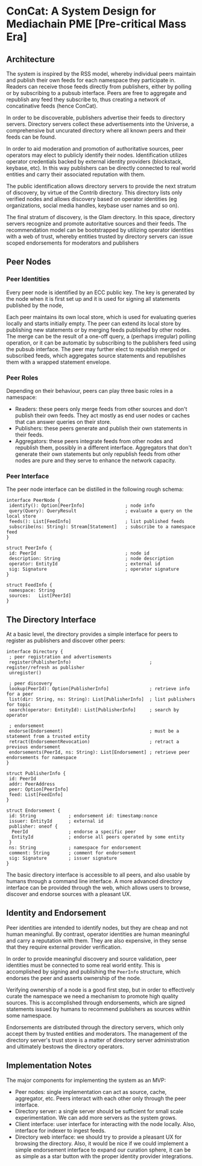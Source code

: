 # ConCat: A System Design for Mediachain PME [Pre-critical Mass Era]

## Architecture

The system is inspired by the RSS model, whereby individual peers
maintain and publish their own feeds for each namespace they
participate in. Readers can receive those feeds directly from
publishers, either by polling or by subscribing to a pubsub
interface. Peers are free to aggregate and republish any feed they
subscribe to, thus creating a network of concatinative feeds (hence
ConCat).

In order to be discoverable, publishers advertise their feeds to
directory servers. Directory servers collect these advertisements
into the Universe, a comprehensive but uncurated directory where all
known peers and their feeds can be found.

In order to aid moderation and promotion of authoritative sources,
peer operators may elect to publicly identify their nodes.
Identification utilizes operator credentials backed by external
identity providers (blockstack, keybase, etc). In this way publishers
can be directly connected to real world entities and carry their
associated reputation with them.

The public identification allows directory servers to provide the next
stratum of discovery, by virtue of the Contrib directory. This
directory lists only verified nodes and allows discovery based on
operator identities (eg organizations, social media handles, keybase
user names and so on).

The final stratum of discovery, is the Glam directory. In this space,
directory servers recognize and promote autoritative sources and their
feeds. The recommendation model can be bootstrapped by utilizing
operator identities with a web of trust, whereby entities trusted by
directory servers can issue scoped endorsements for moderators and
publishers

## Peer Nodes

### Peer Identities
Every peer node is identified by an ECC public key. The key is
generated by the node when it is first set up and it is used for
signing all statements published by the node,

Each peer maintains its own local store, which is used for evaluating
queries locally and starts initially empty. The peer can extend its
local store by publishing new statements or by merging feeds published
by other nodes. The merge can be the result of a one-off query, a
(perhaps irregular) polling operation, or it can be automatic by
subscribing to the publishers feed using the pubsub interface.
The peer may further elect to republish merged or subscribed feeds,
which aggregates source statements and republishes them with a wrapped
statement envelope.

### Peer Roles

Depending on their behaviour, peers can play three basic roles in a
namespace:

- Readers: these peers only merge feeds from other sources  and don't
  publish their own feeds. They act mostly as end user nodes or caches
  that can answer queries on their store.
- Publishers: these peers generate and publish their own statements in
  their feeds.
- Aggregators: these peers integrate feeds from other nodes and republish
  them, possibly in a different interface. Aggregators that don't generate
  their own statements but only republish feeds from other nodes are pure
  and they serve to enhance the network capacity.

### Peer Interface

The peer node interface can be distilled in the following rough schema:
```
interface PeerNode {
 identify(): Option[PeerInfo]               ; node info
 query(Query): QueryResult                  ; evaluate a query on the local store
 feeds(): List[FeedInfo]                    ; list published feeds
 subscribe(ns: String): Stream[Statement]   ; subscribe to a namespace feed
}

struct PeerInfo {
 id: PeerId                                 ; node id
 description: String                        ; node description
 operator: EntityId                         ; external id
 sig: Signature                             ; operator signature
}

struct FeedInfo {
 namespace: String
 sources:   List[PeerId]
}

```

## The Directory Interface

At a basic level, the directory provides a simple interface for peers
to register as publishers and discover other peers:

```
interface Directory {
 ; peer registration and advertisements
 register(PublisherInfo)                             ; register/refresh as publisher
 unregister()
 
 ; peer discovery
 lookup(PeerId): Option[PublisherInfo]               ; retrieve info for a peer
 list(dir: String, ns: String): List[PublisherInfo]  ; list publishers for topic
 search(operator: EntityId): List[PublisherInfo]     ; search by operator

 ; endorsement
 endorse(Endorsement)                                ; must be a statement from a trusted entity
 retract(EndorsementRevocation)                      ; retract a previous endorsement
 endorsements(PeerId, ns: String): List[Endorsement] ; retrieve peer endorsements for namespace
}

struct PublisherInfo {
 id: PeerId
 addr: PeerAddress
 peer: Option[PeerInfo]
 feed: List[FeedInfo]
}

struct Endorsement {
 id: String            ; endorsement id: timestamp:nonce
 issuer: EntityId      ; external id
 publisher: oneof {
  PeerId               ; endorse a specific peer
  EntityId             ; endorse all peers operated by some entity
 }
 ns: String            ; namespace for endorsement
 comment: String       ; comment for endorsement
 sig: Signature        ; issuer signature
}

```

The basic directory interface is accessible to all peers, and also usable
by humans through a command line interface. A more advanced directory
interface can be provided through the web, which allows users to
browse, discover and endorse sources with a pleasant UX.

## Identity and Endorsement

Peer identities are intended to identify nodes, but they are cheap
and not human meaningful. By contrast, operator identities are human
meaningful and carry a reputation with them. They are also expensive,
in they sense that they require external provider verification.

In order to provide meaningful discovery and source validation, peer
identities must be connected to some real world entity. This is
accomplished by signing and publishing the `PeerInfo` structure, which
endorses the peer and asserts ownership of the node.

Verifying ownership of a node is a good first step, but in order to
effectively curate the namespace we need a mechanism to promote high
quality sources. This is accomplished through endorsements, which are
signed statements issued by humans to recommend publishers as
sources within some namespace.

Endorsements are distributed through the directory servers, which only
accept them by trusted entities and moderators. The management of the
directory server's trust store is a matter of directory server
administration and ultimately bestows the directory operators.

## Implementation Notes

The major components for implementing the system as an MVP:
- Peer nodes: single implementation can act as source, cache, aggregator, etc.
  Peers interact with each other only through the peer interface.
- Directory server: a single server should be sufficient for small scale experimentation.
  We can add more servers as the system grows.
- Client interface: user interface for interacting with the node locally.
  Also, interface for indexer to ingest feeds.
- Directory web interface: we should try to provide a pleasant UX for browsing
  the directory. Also, it would be nice if we could implement a simple endorsement
  interface to expand our curation sphere, it can be as simple as a star button
  with the proper identity provider integrations.

